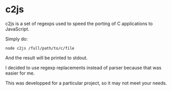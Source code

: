 # c2js

c2js is a set of regexps used to speed the porting of C applications to JavaScript.

Simply do:

```
node c2js /full/path/to/c/file
```

And the result will be printed to stdout.

I decided to use regexp replacements instead of parser because that was easier for me.

This was developped for a particular project, so it may not meet your needs.